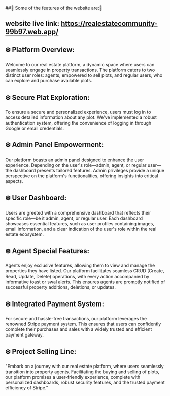 ##🌟 Some of the features of the website are:🌟

## website live link: https://realestatecommunity-99b97.web.app/

## ❄️ Platform Overview:
Welcome to our real estate platform, a dynamic space where users can seamlessly engage in property transactions. The platform caters to two distinct user roles: agents, empowered to sell plots, and regular users, who can explore and purchase available plots.

## ❄️ Secure Plat Exploration:
To ensure a secure and personalized experience, users must log in to access detailed information about any plot. We've implemented a robust authentication system, offering the convenience of logging in through Google or email credentials.

## ❄️ Admin Panel Empowerment:
Our platform boasts an admin panel designed to enhance the user experience. Depending on the user's role—admin, agent, or regular user—the dashboard presents tailored features. Admin privileges provide a unique perspective on the platform's functionalities, offering insights into critical aspects.

 ## ❄️ User Dashboard:
Users are greeted with a comprehensive dashboard that reflects their specific role—be it admin, agent, or regular user. Each dashboard showcases essential features, such as user profiles containing images, email information, and a clear indication of the user's role within the real estate ecosystem.

## ❄️ Agent Special Features:
Agents enjoy exclusive features, allowing them to view and manage the properties they have listed. Our platform facilitates seamless CRUD (Create, Read, Update, Delete) operations, with every action accompanied by informative toast or swal alerts. This ensures agents are promptly notified of successful property additions, deletions, or updates.

## ❄️ Integrated Payment System:
For secure and hassle-free transactions, our platform leverages the renowned Stripe payment system. This ensures that users can confidently complete their purchases and sales with a widely trusted and efficient payment gateway.

## ❄️ Project Selling Line:
"Embark on a journey with our real estate platform, where users seamlessly transition into property agents. Facilitating the buying and selling of plots, our platform promises a user-friendly experience, complete with personalized dashboards, robust security features, and the trusted payment efficiency of Stripe."

